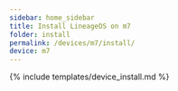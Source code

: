 ```yaml
---
sidebar: home_sidebar
title: Install LineageOS on m7
folder: install
permalink: /devices/m7/install/
device: m7
---
```

{% include templates/device_install.md %}
